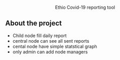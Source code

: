 <p align="center">Ethio Covid-19 reporting tool</p>

## About the project

- Child node fill daily report 
- central node can see all sent reports
- cental node have simple statstical graph 
- only admin can add node managers





